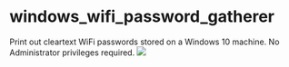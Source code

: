 # windows_wifi_password_gatherer
Print out cleartext WiFi passwords stored on a Windows 10 machine. No Administrator privileges required. 
![](https://github.com/Orange-Joe/windows_wifi_password_gatherer/blob/main/1646370180791.gif)
